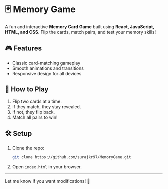 # 🃏 Memory Game  

A fun and interactive **Memory Card Game** built using **React, JavaScript, HTML, and CSS**. Flip the cards, match pairs, and test your memory skills!  

## 🎮 Features  
- Classic card-matching gameplay  
- Smooth animations and transitions  
- Responsive design for all devices  

## 🚀 How to Play  
1. Flip two cards at a time.  
2. If they match, they stay revealed.  
3. If not, they flip back.  
4. Match all pairs to win!  

## 🛠 Setup  
1. Clone the repo:  
   ```sh
   git clone https://github.com/surajkr97/MemoryGame.git
   ```  
2. Open `index.html` in your browser.  

---

Let me know if you want modifications! 🚀
